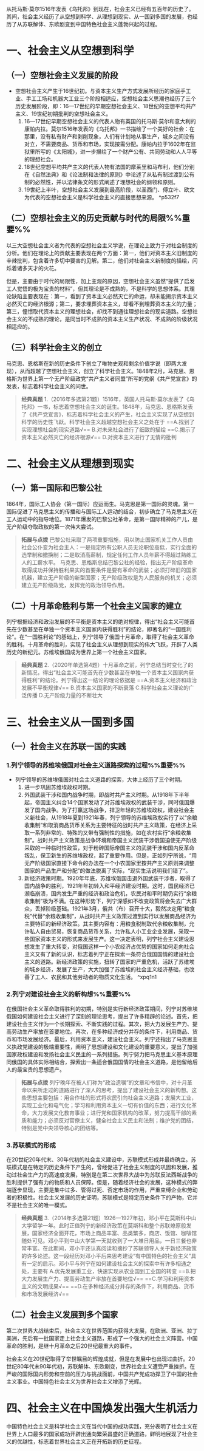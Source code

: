 从托马斯·莫尔1516年发表《乌托邦》到现在，社会主义已经有五百年的历史了。其间，社会主义经历了从空想到科学、从理想到现实、从一国到多国的发展，也经历了从苏联解体、东欧剧变到中国特色社会主义蓬勃兴起的过程。
# 一、社会主义从空想到科学
## （一）空想社会主义发展的阶段
- 空想社会主义产生于16世纪初。与资本主义生产方式发展所经历的家庭手工业、手工工场和机器大工业三个阶段相适应，空想社会主义思潮也经历了三个历史发展阶段，即：16—17世纪的早期空想社会主义、18世纪的空想平均共产主义、19世纪初期批判的空想社会主义。
	1. 16—17世纪早期空想社会主义的代表人物有英国的托马斯·莫尔和意大利的康帕内拉。莫尔1516年发表的《乌托邦》一书描绘了一个美好的社会：在那里，没有私有财产和剥削现象，人们有计划地从事生产，城乡之间没有对立，不需要商品、货币和市场，实现按需分配。康帕内拉于1602年在监狱里所写的《太阳城》，进一步描绘了一个财产公有、共同劳动和人人平等的理想社会。
	2. 18世纪空想平均共产主义的代表人物有法国的摩莱里和马布利，他们分别在《自然法典》和《论法制和法律的原则》中论述了从私有制过渡到公有制的必然性，并以法律条文的形式阐述了理想社会的纲领和原则。
	3. 19世纪上半叶，空想社会主义发展到最高阶段，以圣西门、傅立叶、欧文为代表的空想社会主义是科学社会主义的直接思想来源。 ^p532f7
## （二）空想社会主义的历史贡献与时代的局限%%重要%%
以三大空想社会主义者为代表的空想社会主义学说，在理论上致力于对社会制度的分析。他们在理论上的贡献主要表现在两个方面：第一，他们对资本主义旧制度的辛辣批判，包含着许多切中要害的见解。第二，他们对社会主义新制度的描绘，闪烁着诸多天才的火花。

但是，主要由于时代的局限性，加上主观的原因，空想社会主义虽然“提供了启发工人觉悟的极为宝贵的材料”，但其理论是不成熟的，不是科学的思想体系。其理论缺陷主要表现在：第一，看到了资本主义必然灭亡的命运，却未能揭示资本主义必然灭亡的经济根源；第二，要求埋葬资本主义，却看不到埋葬资本主义的力量；第三，憧憬取代资本主义的理想社会，却找不到通往理想社会的现实道路。空想社会主义的不成熟的理论，是同当时不成熟的资本主义生产状况、不成熟的阶级状况相适应的。
## （三）科学社会主义的创立
马克思、恩格斯在新的历史条件下创立了唯物史观和剩余价值学说（即两大发现），从而超越了空想社会主义，创立了科学社会主义。1848年2月，马克思、恩格斯为世界上第一个无产阶级政党“共产主义者同盟”所写的党纲《共产党宣言》的发表，标志着科学社会主义的问世。

>**经典真题**
1.（2016年多选第21题）1516年，英国人托马斯·莫尔发表了《乌托邦》一书，标志着空想社会主义的诞生。1848年，马克思、恩格斯发表了《共产党宣言》，标志着科学社会主义的产生，社会主义实现了从空想到科学的历史性飞跃。科学社会主义超越空想社会主义之处在于
==A.找到了实现理想社会的现实道路√==
B.对未来社会进行了细致的描绘
==C.揭示了资本主义必然灭亡的经济根源√==
D.对资本主义进行了无情的批判
# 二、社会主义从理想到现实
## （一）第一国际和巴黎公社
1864年，国际工人协会（第一国际）应运而生。马克思是第一国际的灵魂。第一国际促进了马克思主义的传播和与国际工人运动的结合，初步确立了马克思主义在工人运动中的指导地位。1871年爆发的巴黎公社革命，是第一国际精神的产儿，是无产阶级夺取政权的第一次伟大尝试。

>**拓展与点拨**
巴黎公社采取了两项重要措施，用以防止国家机关工作人员由社会公仆变为社会主人：一是规定所有公职人员无论职位高低，实行全面的选举制和撤换制；二是取消高薪制，规定任何工作人员年薪不得超过熟练工人的工薪水平。
马克思、恩格斯总结巴黎公社的经验，指出无产阶级革命取得成功并保持胜利果实的首要条件是要有革命的武装；必须打碎旧的国家机器，建立无产阶级的新型国家；无产阶级政权是为人民服务的机关；必须建立无产阶级政党，发挥党的政治领导作用。
## （二）十月革命胜利与第一个社会主义国家的建立
列宁根据经济和政治发展的不平衡是资本主义的绝对规律，得出“社会主义可能首先在少数甚至在单独一个资本主义国家内获得胜利”的结论，即著名的“一国胜利论”。在“一国胜利论”的基础上，列宁领导了俄国十月革命，取得了社会主义革命的胜利。十月革命的胜利，实现了社会主义从理想到现实的伟大飞跃，开辟了人类历史的新纪元。苏维埃俄国成为世界上第一个社会主义国家。

>**经典真题**
2.（2020年单选第4题）十月革命之前，列宁总结当时变化了的新情况，得出“社会主义可能首先在少数甚至在单独一个资本主义国家内获得胜利”的结论。列宁得出这一结论的理论依据是
==A.资本主义经济和政治发展不平衡规律√==
B.资本主义国家的不断衰落
C.科学社会主义理论的广泛传播
D.无产阶级力量的不断壮大
# 三、社会主义从一国到多国
## （一）社会主义在苏联一国的实践
### 1.列宁领导的苏维埃俄国对社会主义道路探索的过程%%重要%%
- 列宁领导的苏维埃俄国对社会主义道路的探索，大体上经历了三个时期。
	1. 进一步巩固苏维埃政权时期。
	2. 外国武装干涉和国内战争时期，即战时共产主义时期。从1918年下半年起，帝国主义纠合14个国家发动了对苏维埃政权的武装干涉，同时俄国爆发了国内战争。为了打赢这场战争，捍卫年轻的苏维埃政权，建设社会主义新社会，从1918年夏到1921年春，列宁领导的苏维埃政权实行了以“余粮收集制”和取消商品货币关系为主要特征的战时共产主义政策，在经济上采取一系列非常的、特殊的又带有强制性的措施，如在农村实行“余粮收集制”。战时共产主义政策是战争环境和帝国主义武装干涉俄国迫使无产阶级采取的一种临时性政策，对于粉碎国际帝国主义的武装干涉和国内反革命叛乱，保卫新生的苏维埃政权，起了重要作用。但是，正如列宁所说，“用无产阶级国家直接下命令的办法在一个小农国家里按共产主义原则来调整国家的产品生产和分配”的做法脱离了实际，“现实生活说明我们错了”。
	3. 新经济政策时期。1920年年底，苏维埃俄国击退外国武装干涉者，取得了国内战争的胜利，1921年年初转入和平经济建设时期。这时，国民经济已濒临崩溃，国内发生严重的经济和政治危机，农民对和平时期仍实行“余粮收集制”极为不满。在这种形势下，列宁深感如不改变政策将会失去广大群众，丢掉阶级基础。1921年3月，俄共（布）召开十大，毅然决定用“粮食税”代替“余粮收集制”，从战时共产主义政策过渡到实行以发展商品经济为主要特征的新经济政策。其主要内容有：用粮食税制取代余粮收集制，允许私人自由贸易，恢复商品货币关系，允许私人小工业企业发展，采取一些国家资本主义的形式来发展生产。这一决定表明，列宁社会主义建设思想发生了重大转变，对俄国这样一个小农经济占优势的国家如何走向社会主义又有了新的认识，标志着列宁正在探索一条符合俄国国情的建设社会主义的道路。新经济政策的实施，扭转了国家的严重危机，活跃了苏维埃的城乡经济，发展了生产，大大加强了苏维埃的社会主义经济基础，也改善了工人、农民和其他劳动者的物质文化生活。 ^xpq1n1
### 2.列宁对建设社会主义的新构想%%重要%%
在俄国社会主义革命取得胜利的初期，特别是实行新经济政策期间，列宁对苏维埃俄国如何建设社会主义进行了深刻的理论思考，提出了许多精辟的论述。首先，把建设社会主义作为一个长期探索、不断实践的过程。其次，把大力发展生产力、提高劳动生产率放在首要地位。再次，在多种经济成分并存的条件下，利用商品、货币和市场发展经济。最后，利用资本主义，建设社会主义。列宁还指出了马克思主义执政党建设的极端重要性，阐明了思想建设和文化建设的重要意义，提出了加强国家政权建设和发扬社会主义民主的一系列措施。列宁努力把马克思主义基本原理同俄国的具体实际相结合，探索出一条适合俄国国情的社会主义道路，是他留给后人的最宝贵的思想遗产。

>**拓展与点拨**
列宁晚年在被人们称为“政治遗嘱”的文章和书信中，对十月革命以来所走过的道路进行了深人的思考，提出了建设社会主义的新构想。这些思想主要包括：用合作社的形式将农民引向社会主义道路；发展大工业，实现工业化和电气化；学习和利用资本主义一切有价值的东西；进行文化革命，大力发展文化教育事业；进行党和国家机构的改革，努力提高干部的素质和能力；必须反对官僚主义，健全社会主义民主和法制；维护党的团结，特别是党中央领导核心的团结等。
### 3.苏联模式的形成
在20世纪20年代末、30年代初的社会主义建设中，苏联模式形成并最终确立。苏联模式是在特定的历史条件下产生的，曾经促进了社会主义制度的巩固和发展，推动过社会生产力的高速度发展，特别是在第二次世界大战中为苏联反法西斯战争的胜利提供了强有力的物质和人员保障。但是，随着经济社会的发展，这种模式的弊端逐步显现，主要是集中过多、管得过死、否定市场的作用，严重束缚企业和劳动者的积极性。社会主义发展的历史证明，苏联模式是特定历史条件下的产物，它并不是社会主义的唯一模式。

>**经典真题**
3.（2014年多选第21题）1926—1927年初，邓小平在莫斯科中山大学留学一年。此时正值列宁的新经济政策在莫斯科和整个苏联燎原般发展，国家经济全面开花，市场上商品丰富、品类繁多，商店、饭馆、咖啡馆随处可见。邓小平到中山大学第一天就收到了一大堆日用品，一日三餐也非常丰富。在此期间，邓小平还认真阅读和摘抄了苏联领导人关于新经济政策的许多论述。这一段经历对邓小平后来思考建设“有中国特色的社会主义”具有一定的启示。邓小平与列宁在如何建设社会主义的探索中有许多相通之处，主要有
A.优先发展重工业，快速实现从农业国到工业国的转变
==B.把大力发展生产力、提高劳动生产率放在首要地位√==
==C.学习和利用资本主义的文明成果√==
==D.在多种经济成分并存的条件下，利用商品、货币和市场发展经济√==
## （二）社会主义发展到多个国家
第二次世界大战结束后，社会主义在世界范围内获得大发展，在欧洲、亚洲、拉丁美洲，先后有一批国家走上社会主义道路，形成了一个强大的社会主义阵营。中国革命的胜利，是继十月革命之后20世纪最重大的事件。

社会主义在20世纪取得了举世瞩目的辉煌成就，但是在发展中也出现过曲折。20世纪80年代末90年代初，苏联解体、东欧剧变，世界社会主义遭受严重挫折。在严峻的国际国内形势和空前的压力与挑战面前，中国共产党成功捍卫了中国的社会主义事业。中国特色社会主义为世界社会主义增添了光辉。
# 四、社会主义在中国焕发出强大生机活力
中国特色社会主义是科学社会主义在当代中国的成功实践，充分表明了社会主义在世界上人口最多的国家成功开辟出通向繁荣昌盛的正确道路，鲜明地展现了社会主义的优越性，标志着世界社会主义正在开拓新的历史征程。